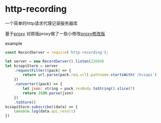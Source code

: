 # http-recording
一个简单的http请求代理记录服务器库

基于[proxy](https://github.com/TooTallNate/proxy)
对原版proxy做了一些小修改[proxy修改版](https://github.com/Lostpig/proxy)

example
``` js
const RecordServer = require('http-recording');

let server = new RecordServer().listen(22009)
let kcsapiStore = server
    .requestFilter((pack) => {
        return url.parse(pack.req.url).pathname.startsWith('/kcsapi')
    })
    .converter((pack) => {
        let json: string = pack.resBody.toString().slice(7)
        return JSON.parse(json)
    })
    .toStore()
kcsapiStore.subscribe((data) => {
    console.log(data.api_result)
})
```